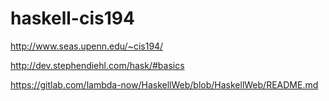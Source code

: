 # haskell-cis194
http://www.seas.upenn.edu/~cis194/

http://dev.stephendiehl.com/hask/#basics

https://gitlab.com/lambda-now/HaskellWeb/blob/HaskellWeb/README.md
